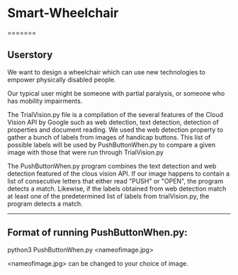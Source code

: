 # Smart-Wheelchair


=======
## Userstory
We want to design a wheelchair which can use new technologies to empower physically disabled people. 

Our typical user might be someone with partial paralysis, or someone who has mobility impairments. 




The TrialVision.py file is a compilation of the several features of the Cloud Vision API by Google such as web detection, text detection, detection of properties and document reading. 
We used the web detection property to gather a bunch of labels from images of handicap buttons. This list of possible labels will be used by PushButtonWhen.py to compare a given image with those that were run through TrialVision.py

The PushButtonWhen.py program combines the text detection and web detection featured of the clous vision API. If our image happens to contain a list of consecutive letters that either read "PUSH" or "OPEN", the program detects a match. Likewise, if the labels obtained from web detection match at least one of the predetermined  list of labels from trialVision.py, the program detects a match.

******************************************************************************************************************************

Format of running PushButtonWhen.py:
------------------------------------

python3 PushButtonWhen.py <nameofimage.jpg>

 <nameofimage.jpg> can be changed to your choice of image.


